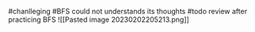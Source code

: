 #chanlleging #BFS 
could not understands its thoughts
#todo review after practicing BFS
![[Pasted image 20230202205213.png]]
